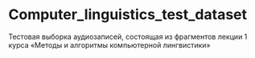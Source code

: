 # Computer_linguistics_test_dataset
Тестовая выборка аудиозаписей, состоящая из фрагментов лекции 1 курса «Методы и алгоритмы компьютерной лингвистики» 
